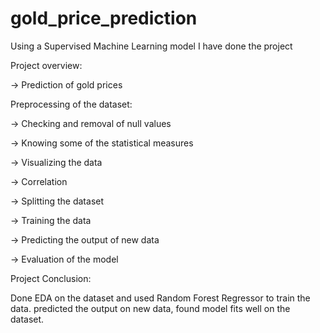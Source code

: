 # gold_price_prediction

Using a Supervised Machine Learning model I have done the project

Project overview:

-> Prediction of gold prices

Preprocessing of the dataset:

-> Checking and removal of null values

-> Knowing some of the statistical measures

-> Visualizing the data

-> Correlation 

-> Splitting the dataset

-> Training the data 

-> Predicting the output of new data

-> Evaluation of the model

Project Conclusion:

Done EDA on the dataset and used Random Forest Regressor to train the data. predicted the output on new data, found model fits well on the dataset.   
